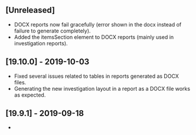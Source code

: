 ## [Unreleased]
- DOCX reports now fail gracefully (error shown in the docx instead of failure to generate completely).
- Added the itemsSection element to DOCX reports (mainly used in investigation reports).

## [19.10.0] - 2019-10-03
  - Fixed several issues related to tables in reports generated as DOCX files.  
  - Generating the new investigation layout in a report as a DOCX file works as expected.

## [19.9.1] - 2019-09-18
- 
